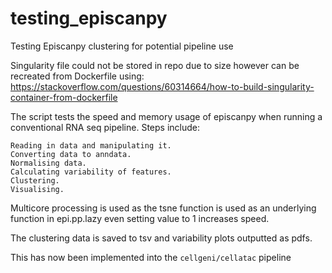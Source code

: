 # testing_episcanpy
Testing Episcanpy clustering for potential pipeline use

Singularity file could not be stored in repo due to size however can be recreated from Dockerfile using:
https://stackoverflow.com/questions/60314664/how-to-build-singularity-container-from-dockerfile

The script tests the speed and memory usage of episcanpy when running a conventional RNA seq pipeline.
Steps include:
       
    Reading in data and manipulating it.
    Converting data to anndata.
    Normalising data.
    Calculating variability of features.
    Clustering.
    Visualising.
    
Multicore processing is used as the tsne function is used as an underlying function in epi.pp.lazy even setting value to 1 increases speed.
 
The clustering data is saved to tsv and variability plots outputted as pdfs.

This has now been implemented into the `cellgeni/cellatac` pipeline
